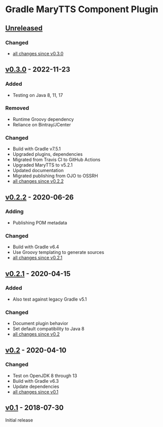 Gradle MaryTTS Component Plugin
===============================

[Unreleased]
------------

### Changed

- [all changes since v0.3.0]

[v0.3.0] - 2022-11-23
---------------------

### Added

- Testing on Java 8, 11, 17

### Removed

- Runtime Groovy dependency
- Reliance on Bintray/JCenter

### Changed

- Build with Gradle v7.5.1
- Upgraded plugins, dependencies
- Migrated from Travis CI to GitHub Actions
- Upgraded MaryTTS to v5.2.1
- Updated documentation
- Migrated publishing from OJO to OSSRH
- [all changes since v0.2.2]

[v0.2.2] - 2020-06-26
---------------------

### Adding

- Publishing POM metadata

### Changed

- Build with Gradle v6.4
- Use Groovy templating to generate sources
- [all changes since v0.2.1]

[v0.2.1] - 2020-04-15
---------------------

### Added

- Also test against legacy Gradle v5.1

### Changed

- Document plugin behavior
- Set default compatibility to Java 8
- [all changes since v0.2]

[v0.2] - 2020-04-10
-------------------

### Changed

- Test on OpenJDK 8 through 13
- Build with Gradle v6.3
- Update dependencies
- [all changes since v0.1]

[v0.1] - 2018-07-30
-------------------

Initial release

[Unreleased]: https://github.com/marytts/gradle-marytts-component-plugin
[all changes since v0.3.0]: https://github.com/marytts/gradle-marytts-component-plugin/compare/v0.3.0...HEAD
[v0.3.0]: https://github.com/marytts/gradle-marytts-component-plugin/releases/tag/v0.3.0
[all changes since v0.2.2]: https://github.com/marytts/gradle-marytts-component-plugin/compare/v0.2.2...v0.3.0
[v0.2.2]: https://github.com/marytts/gradle-marytts-component-plugin/releases/tag/v0.2.2
[all changes since v0.2.1]: https://github.com/marytts/gradle-marytts-component-plugin/compare/v0.2.1...v0.2.2
[v0.2.1]: https://github.com/marytts/gradle-marytts-component-plugin/releases/tag/v0.2.1
[all changes since v0.2]: https://github.com/marytts/gradle-marytts-component-plugin/compare/v0.2.1...v0.2
[v0.2]: https://github.com/marytts/gradle-marytts-component-plugin/releases/tag/v0.2
[all changes since v0.1]: https://github.com/marytts/gradle-marytts-component-plugin/compare/v0.1...v0.2
[v0.1]: https://github.com/marytts/gradle-marytts-component-plugin/releases/tag/v0.1
